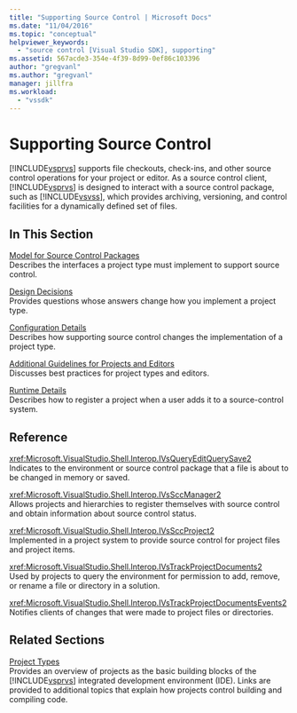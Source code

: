 ```yaml
---
title: "Supporting Source Control | Microsoft Docs"
ms.date: "11/04/2016"
ms.topic: "conceptual"
helpviewer_keywords: 
  - "source control [Visual Studio SDK], supporting"
ms.assetid: 567acde3-354e-4f39-8d99-0ef86c103396
author: "gregvanl"
ms.author: "gregvanl"
manager: jillfra
ms.workload: 
  - "vssdk"
---
```

# Supporting Source Control
[!INCLUDE[vsprvs](../../code-quality/includes/vsprvs_md.md)] supports file checkouts, check-ins, and other source control operations for your project or editor. As a source control client, [!INCLUDE[vsprvs](../../code-quality/includes/vsprvs_md.md)] is designed to interact with a source control package, such as [!INCLUDE[vsvss](../../extensibility/includes/vsvss_md.md)], which provides archiving, versioning, and control facilities for a dynamically defined set of files.  
  
## In This Section  
 [Model for Source Control Packages](../../extensibility/internals/model-for-source-control-packages.md)  
 Describes the interfaces a project type must implement to support source control.  
  
 [Design Decisions](../../extensibility/internals/source-control-design-decisions.md)  
 Provides questions whose answers change how you implement a project type.  
  
 [Configuration Details](../../extensibility/internals/source-control-configuration-details.md)  
 Describes how supporting source control changes the implementation of a project type.  
  
 [Additional Guidelines for Projects and Editors](../../extensibility/internals/additional-source-control-guidelines-for-projects-and-editors.md)  
 Discusses best practices for project types and editors.  
  
 [Runtime Details](../../extensibility/internals/source-control-runtime-details.md)  
 Describes how to register a project when a user adds it to a source-control system.  
  
## Reference  
 <xref:Microsoft.VisualStudio.Shell.Interop.IVsQueryEditQuerySave2>  
 Indicates to the environment or source control package that a file is about to be changed in memory or saved.  
  
 <xref:Microsoft.VisualStudio.Shell.Interop.IVsSccManager2>  
 Allows projects and hierarchies to register themselves with source control and obtain information about source control status.  
  
 <xref:Microsoft.VisualStudio.Shell.Interop.IVsSccProject2>  
 Implemented in a project system to provide source control for project files and project items.  
  
 <xref:Microsoft.VisualStudio.Shell.Interop.IVsTrackProjectDocuments2>  
 Used by projects to query the environment for permission to add, remove, or rename a file or directory in a solution.  
  
 <xref:Microsoft.VisualStudio.Shell.Interop.IVsTrackProjectDocumentsEvents2>  
 Notifies clients of changes that were made to project files or directories.  
  
## Related Sections  
 [Project Types](../../extensibility/internals/project-types.md)  
 Provides an overview of projects as the basic building blocks of the [!INCLUDE[vsprvs](../../code-quality/includes/vsprvs_md.md)] integrated development environment (IDE). Links are provided to additional topics that explain how projects control building and compiling code.